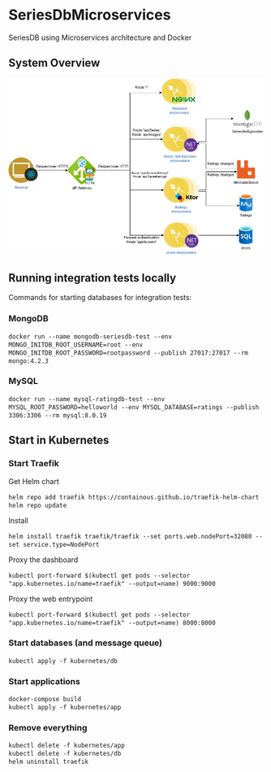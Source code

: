 # SeriesDbMicroservices
SeriesDB using Microservices architecture and Docker
## System Overview
![System Overview](https://raw.githubusercontent.com/bargergo/SeriesDbMicroservices/master/docs/system_overview.png)
## Running integration tests locally
Commands for starting databases for integration tests:
### MongoDB
```
docker run --name mongodb-seriesdb-test --env MONGO_INITDB_ROOT_USERNAME=root --env MONGO_INITDB_ROOT_PASSWORD=rootpassword --publish 27017:27017 --rm mongo:4.2.3
```
### MySQL
```
docker run --name mysql-ratingdb-test --env MYSQL_ROOT_PASSWORD=helloworld --env MYSQL_DATABASE=ratings --publish 3306:3306 --rm mysql:8.0.19
```
## Start in Kubernetes
### Start Traefik
Get Helm chart
```
helm repo add traefik https://containous.github.io/traefik-helm-chart
helm repo update
```
Install
```
helm install traefik traefik/traefik --set ports.web.nodePort=32080 --set service.type=NodePort
```
Proxy the dashboard
```
kubectl port-forward $(kubectl get pods --selector "app.kubernetes.io/name=traefik" --output=name) 9000:9000
```
Proxy the web entrypoint
```
kubectl port-forward $(kubectl get pods --selector "app.kubernetes.io/name=traefik" --output=name) 8000:8000
```
### Start databases (and message queue)
```
kubectl apply -f kubernetes/db
```
### Start applications
```
docker-compose build
kubectl apply -f kubernetes/app
```
### Remove everything
```
kubectl delete -f kubernetes/app
kubectl delete -f kubernetes/db
helm uninstall traefik
```
